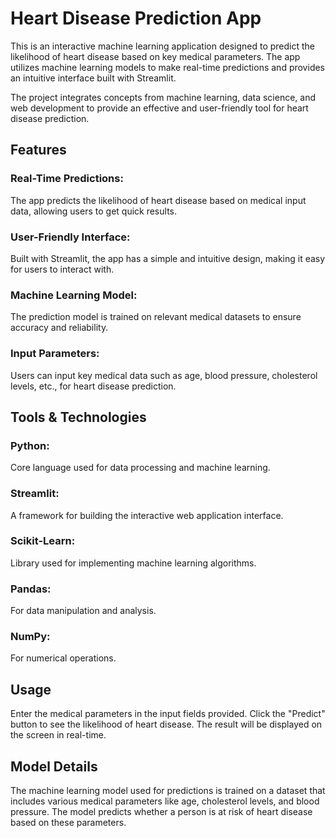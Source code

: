 # Heart Disease Prediction App
This is an interactive machine learning application designed to predict the likelihood of heart disease based on key medical parameters. The app utilizes machine learning models to make real-time predictions and provides an intuitive interface built with Streamlit.

The project integrates concepts from machine learning, data science, and web development to provide an effective and user-friendly tool for heart disease prediction.

## Features
### Real-Time Predictions:
The app predicts the likelihood of heart disease based on medical input data, allowing users to get quick results.
### User-Friendly Interface: 
Built with Streamlit, the app has a simple and intuitive design, making it easy for users to interact with.
### Machine Learning Model:
The prediction model is trained on relevant medical datasets to ensure accuracy and reliability.
### Input Parameters:
Users can input key medical data such as age, blood pressure, cholesterol levels, etc., for heart disease prediction.

## Tools & Technologies
### Python:
Core language used for data processing and machine learning.
### Streamlit:
A framework for building the interactive web application interface.
### Scikit-Learn: 
Library used for implementing machine learning algorithms.
### Pandas:
For data manipulation and analysis.
### NumPy:
For numerical operations.

## Usage
Enter the medical parameters in the input fields provided.
Click the "Predict" button to see the likelihood of heart disease.
The result will be displayed on the screen in real-time.

## Model Details
The machine learning model used for predictions is trained on a dataset that includes various medical parameters like age, cholesterol levels, and blood pressure. The model predicts whether a person is at risk of heart disease based on these parameters.
